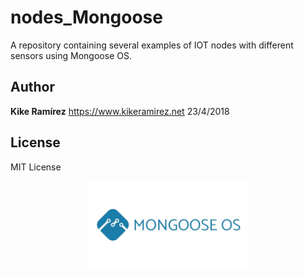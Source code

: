 # nodes_Mongoose
A repository containing several examples of IOT nodes with different sensors using Mongoose OS.

## Author

**Kike Ramírez**
https://www.kikeramirez.net
23/4/2018

## License

MIT License


<p align="center">
  <img src="images/mongooseOs.jpg" width="50%">
</p>
